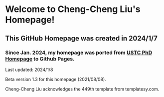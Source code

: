 # Welcome to Cheng-Cheng Liu's Homepage!

## This GitHub Homepage was created in 2024/1/7

### Since Jan. 2024, my homepage was ported from [USTC PhD Homepage](http://home.ustc.edu.cn/~lcc666/) to Github Pages.



Last updated: 2024/1/8 
              
Beta version 1.3 for this homepage (2021/08/08).

Cheng-Cheng Liu acknowledges the 449th template from templatesy.com.

